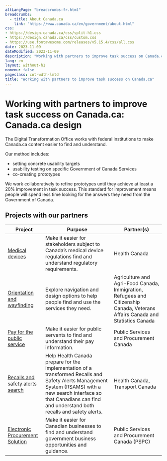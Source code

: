 ```yaml
---
altLangPage: "breadcrumbs-fr.html"
breadcrumbs:
  - title: About Canada.ca
    link: "https://www.canada.ca/en/government/about.html"
css:
- https://design.canada.ca/css/split-h1.css
- https://design.canada.ca/css/custom.css
- https://use.fontawesome.com/releases/v5.15.4/css/all.css
date: 2023-11-09
dateModified: 2023-11-09
description: "Working with partners to improve task success on Canada.ca"
lang: en
layout: without-h1
nomenu: false
pageclass: cnt-wdth-lmtd
title: "Working with partners to improve task success on Canada.ca"
---
```

<h1 property="name" id="wb-cont" dir="ltr"><span class="stacked"><span>Working with partners to improve task success on Canada.ca</span>: <span>Canada.ca design</span></span></h1>
<p>The Digital Transformation Office works with federal institutions to make Canada.ca content easier to find and understand.</p>
<p>Our method includes:</p>
<ul>
  <li>setting concrete usability targets</li>
  <li>usability testing on specific Government of Canada Services</li>
  <li>co-creating prototypes</li>
</ul>
<p>We work collaboratively to refine prototypes until they achieve at least a 20% improvement in task success.  This standard for improvement means people will spend less time looking for the answers they need from the Government of Canada.</p>
<h2>Projects with our partners</h2>
<div class="row mrgn-tp-lg">
  <div class="col-md-10">
    <div class="panel panel-default">
      <div class="mrgn-tp-sm">
        <table class="wb-tables table table-striped small mrgn-tp-lg brdr-tp" aria-live="polite" id="partners" data-page-length="25" data-wb-tables="{
            &quot;bDeferRender&quot;: false,
            &quot;order&quot;: [0, &quot;asc&quot;],
            &quot;paging&quot;: false,
            &quot;info&quot;: false,
            &quot;columns&quot;: [
            { &quot;data&quot;: &quot;PROJECT&quot;, &quot;className&quot;: &quot;&quot; },
            { &quot;data&quot;: &quot;PURPOSE&quot;, &quot;className&quot;: &quot;&quot;, &quot;orderable&quot;: false },
            { &quot;data&quot;: &quot;PARTNER&quot;, &quot;className&quot;: &quot;&quot;, &quot;orderable&quot;: false }
            ]
            }">
          <thead>
            <tr>
              <th scope="col" class="col-md-04">Project</th>
              <th scope="col" class="col-md-04">Purpose</th>
              <th scope="col" class="col-md-04">Partner(s)</th>
            </tr>
          </thead>
          <tbody>
            <tr>
              <td class="col-md-04"><a href="#">Medical devices</a></td>
              <td class="col-md-04">Make it easier for stakeholders subject to Canada’s medical device regulations find and understand regulatory requirements.</td>
              <td class="col-md-04">Health Canada</td>
            </tr>
            <tr>
              <td class="col-md-04"><a href="#">Orientation and wayfinding</a></td>
              <td class="col-md-04">Explore navigation and design options to help people find and use the services they need.</td>
              <td class="col-md-04">Agriculture and Agri-Food Canada, Immigration, Refugees and Citizenship Canada, Veterans Affairs Canada and Statistics Canada</td>
            </tr>
            <tr>
              <td class="col-md-04"><a href="#">Pay for the public service</a></td>
              <td class="col-md-04">Make it easier for public servants to find and understand their pay information.</td>
              <td class="col-md-04">Public Services and Procurement Canada</td>
            </tr>
            <tr>
              <td class="col-md-04"><a href="#">Recalls and safety alerts search</a></td>
              <td class="col-md-04">Help Health Canada prepare for the implementation of a transformed Recalls and Safety Alerts Management System (RSAMS) with a new search interface so that Canadians can find and understand both recalls and safety alerts.</td>
              <td class="col-md-04">Health Canada, Transport Canada</td>
            </tr>
            <tr>
              <td class="col-md-04"><a href="#">Electronic Procurement Solution</a></td>
              <td class="col-md-04">Make it easier for Canadian businesses to find and understand government business opportunities and guidance.</td>
              <td class="col-md-04">Public Services and Procurement Canada (PSPC)</td>
            </tr>
          </tbody>
        </table>
      </div>
    </div>
  </div>
</div>
